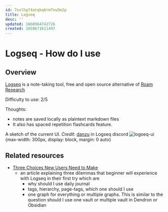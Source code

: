 ```yaml
---
id: 7sslhg74atqkq6rm7nw5m2p
title: Logseq
desc: ''
updated: 1660964742726
created: 1650671611497
---
```

# Logseq - How do I use

## Overview

[Logseq](https://logseq.com/) is a note-taking tool, free and open source alternative of [Roam Research](https://roamresearch.com/)

Difficulty to use: 2/5

Thoughts:
- notes are saved locally as plaintext markdown files
- It also has spaced repetition flashcards feature.

A sketch of the current UI. *Credit*: [danzu](https://discord.com/channels/725182569297215569/756886540038438992/940821337449046097) in Logseq discord
![logseq-ui](https://ik.imagekit.io/casa/h7b-dendron/2022-02-11_logseq-UI_zj-UxZtBZ.png?ik-sdk-version=javascript-1.4.3&updatedAt=1644592013237){max-width: 300px, display: block, margin: 0 auto}

## Related resources

- [Three Choices New Users Need to Make](https://discuss.logseq.com/t/three-choices-new-users-need-to-make/3411)
    - an article explaining three dilemmas that beginner will experience with Logseq in their first try which are
        - why should I use daily journal
        - tags, hierarchy, page-tags, which one should I use
        - one graph for everything or multiple graphs. This is similar to the question should I use one vault or multiple vault in Dendron or Obsidian